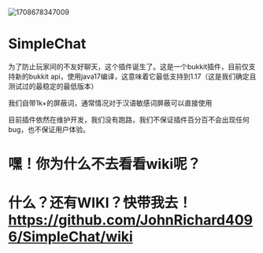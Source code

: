 ![1708678347009](https://github.com/JohnRichard4096/SimpleChat/assets/67693593/62581726-c4e0-4333-bc06-b599645d2562)
# SimpleChat

为了防止玩家间的不友好聊天，这个插件诞生了。这是一个bukkit插件，目前仅支持新的bukkit api，使用java17编译，这意味着它最低支持到1.17（这是我们确定且测试过的最稳定的最低版本）


我们自带1k+的屏蔽词，通常情况对于汉语敏感词屏蔽可以直接使用


目前插件依然在维护开发，我们没有跑路，我们不保证插件百分百不会出现任何bug，也不保证用户体验。


# 嘿！你为什么不去看看wiki呢？
# 什么？还有WIKI？快带我去！https://github.com/JohnRichard4096/SimpleChat/wiki
